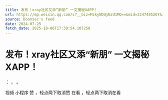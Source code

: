 ```yaml
---
title: 发布！xray社区又添“新朋” 一文揭秘XAPP！
url: https://mp.weixin.qq.com/s?__biz=MzkyNDUyNzU1MQ==&mid=2247485207&idx=1&sn=8decb95657f5fae2064af177e4fe0b08
source: Doonsec's feed
date: 2024-07-25
fetch_date: 2025-10-06T17:39:54.107258
---
```


# 发布！xray社区又添“新朋” 一文揭秘XAPP！

：
，
。

视频
小程序
赞
，轻点两下取消赞
在看
，轻点两下取消在看